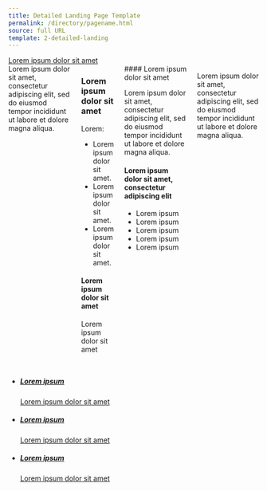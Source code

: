 ```yaml
---
title: Detailed Landing Page Template
permalink: /directory/pagename.html
source: full URL
template: 2-detailed-landing
---
```

<!-- Note: The title of the page is what will appear in the breadcrumbs -->

<div class="main" role="main" markdown="0">

<div class="action-bar">
  <div class="row">
    <div class="small-12 columns">
      <a class="usa-button-primary va-button-primary" href="/directory/subdir/">Lorem ipsum dolor sit amet</a>
    </div>
  </div>
</div>

<div class="section one" markdown="0">



<div class="primary" markdown="0">
<div class="row" markdown="0">
<div class="small-12 columns" markdown="1">
<div markdown="1">
Lorem ipsum dolor sit amet, consectetur adipiscing elit, sed do eiusmod tempor incididunt ut labore et dolore magna aliqua. 
</div>
<div class="call-out" markdown="1">

### Lorem ipsum dolor sit amet
Lorem:

- Lorem ipsum dolor sit amet.
- Lorem ipsum dolor sit amet.
- Lorem ipsum dolor sit amet.

#### Lorem ipsum dolor sit amet

Lorem ipsum dolor sit amet
</div>
<div markdown="1">
#### Lorem ipsum dolor sit amet

Lorem ipsum dolor sit amet, consectetur adipiscing elit, sed do eiusmod tempor incididunt ut labore et dolore magna aliqua. 


#### Lorem ipsum dolor sit amet, consectetur adipiscing elit

- Lorem ipsum
- Lorem ipsum
- Lorem ipsum
- Lorem ipsum
- Lorem ipsum
</div>

Lorem ipsum dolor sit amet, consectetur adipiscing elit, sed do eiusmod tempor incididunt ut labore et dolore magna aliqua.
</div>


</div>
</div>

<div class="navigation">
<div class="row">
<div class="small-12 columns">

<ul class="small-block-grid-1 medium-block-grid-3 cards small">


<li>
<a href="/directory/subdir/">
<h5>Lorem ipsum</h5>
<span>Lorem ipsum dolor sit amet</span>
</a>
</li>

<li>
<a href="/directory/subdir/">
<h5>Lorem ipsum</h5>
<span>Lorem ipsum dolor sit amet</span>
</a>
</li>

<li>
<a href="/directory/subdir/">
<h5>Lorem ipsum</h5>
<span>Lorem ipsum dolor sit amet</span>
</a>
</li>

</ul>
</div>
</div>
</div>

</div>
